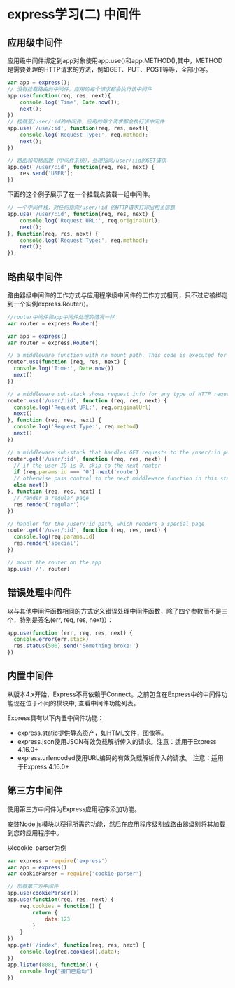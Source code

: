 ﻿# express学习(二) 中间件

## 应用级中间件

应用级中间件绑定到app对象使用app.use()和app.METHOD(),其中，METHOD是需要处理的HTTP请求的方法，例如GET、PUT、POST等等，全部小写。
```javascript
var app = express();
// 没有挂载路由的中间件，应用的每个请求都会执行该中间件
app.use(function(req, res, next){
    console.log('Time', Date.now());
    next();
})
// 挂载至/user/:id的中间件，应用的每个请求都会执行该中间件
app.use('/use/:id', function(req, res, next){
    console.log('Request Type:', req.mothod);
    next();
})

// 路由和句柄函数（中间件系统），处理指向/user/:id的GET请求
app.get('/user/:id', function(req, res, next) {
    res.send('USER');
})
```

下面的这个例子展示了在一个挂载点装载一组中间件。
```javascript
// 一个中间件栈，对任何指向/user/:id 的HTTP请求打印出相关信息
app.use('/user/:id', function(req, res, next) {
    console.log('Request URL:', req.originalUrl);
    next();
}, function(req, res, next) {
    console.log('Request Type:', req.method);
    next();
});
```


## 路由级中间件
路由器级中间件的工作方式与应用程序级中间件的工作方式相同，只不过它被绑定到一个实例express.Router()。
```javascript
//router中间件和app中间件处理的情况一样
var router = express.Router()
```

```javascript
var app = express()
var router = express.Router()

// a middleware function with no mount path. This code is executed for every request to the router
router.use(function (req, res, next) {
  console.log('Time:', Date.now())
  next()
})

// a middleware sub-stack shows request info for any type of HTTP request to the /user/:id path
router.use('/user/:id', function (req, res, next) {
  console.log('Request URL:', req.originalUrl)
  next()
}, function (req, res, next) {
  console.log('Request Type:', req.method)
  next()
})

// a middleware sub-stack that handles GET requests to the /user/:id path
router.get('/user/:id', function (req, res, next) {
  // if the user ID is 0, skip to the next router
  if (req.params.id === '0') next('route')
  // otherwise pass control to the next middleware function in this stack
  else next()
}, function (req, res, next) {
  // render a regular page
  res.render('regular')
})

// handler for the /user/:id path, which renders a special page
router.get('/user/:id', function (req, res, next) {
  console.log(req.params.id)
  res.render('special')
})

// mount the router on the app
app.use('/', router)
```


## 错误处理中间件

以与其他中间件函数相同的方式定义错误处理中间件函数，除了四个参数而不是三个，特别是签名(err, req, res, next)）：

```javascript
app.use(function (err, req, res, next) {
  console.error(err.stack)
  res.status(500).send('Something broke!')
})
```

## 内置中间件
从版本4.x开始，Express不再依赖于Connect。之前包含在Express中的中间件功能现在位于不同的模块中; 查看中间件功能列表。

Express具有以下内置中间件功能：

+ express.static提供静态资产，如HTML文件，图像等。
+ express.json使用JSON有效负载解析传入的请求。注意：适用于Express 4.16.0+
+ express.urlencoded使用URL编码的有效负载解析传入的请求。 注意：适用于Express 4.16.0+


## 第三方中间件

使用第三方中间件为Express应用程序添加功能。

安装Node.js模块以获得所需的功能，然后在应用程序级别或路由器级别将其加载到您的应用程序中。

以cookie-parser为例
```javascript
var express = require('express')
var app = express()
var cookieParser = require('cookie-parser')

// 加载第三方中间件
app.use(cookieParser())
app.use(function(req, res, next) {
    req.cookies = function() {
        return {
            data:123
        }
    }
})
app.get('/index', function(req, res, next) {
    console.log(req.cookies().data);
})
app.listen(8081, function() {
    console.log("接口已启动")
})
```
